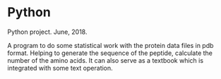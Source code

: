 # Python
Python project. June, 2018.

A program to do some statistical work with the protein data files in pdb format. Helping to generate the sequence of the peptide, calculate the number of the amino acids.
It can also serve as a textbook which is integrated with some text operation.
